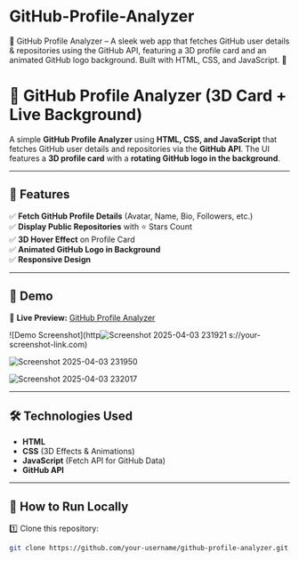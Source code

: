 # GitHub-Profile-Analyzer
🎯 GitHub Profile Analyzer – A sleek web app that fetches GitHub user details &amp; repositories using the GitHub API, featuring a 3D profile card and an animated GitHub logo background. Built with HTML, CSS, and JavaScript. 🚀
# 🚀 GitHub Profile Analyzer (3D Card + Live Background)

A simple **GitHub Profile Analyzer** using **HTML, CSS, and JavaScript** that fetches GitHub user details and repositories via the **GitHub API**. The UI features a **3D profile card** with a **rotating GitHub logo in the background**.

---

## 🌟 Features
✅ **Fetch GitHub Profile Details** (Avatar, Name, Bio, Followers, etc.)  
✅ **Display Public Repositories** with ⭐ Stars Count  
✅ **3D Hover Effect** on Profile Card  
✅ **Animated GitHub Logo in Background**  
✅ **Responsive Design**  

---

## 🎥 Demo
🔗 **Live Preview:** [GitHub Profile Analyzer](https://your-live-demo-link.com)  

![Demo Screenshot](http![Screenshot 2025-04-03 231921](https://github.com/user-attachments/assets/d01af733-651b-4dca-ae68-00ae0951f7fd)
s://your-screenshot-link.com)

![Screenshot 2025-04-03 231950](https://github.com/user-attachments/assets/61a2e5d3-a48c-46e6-895e-f1b3916be959)

![Screenshot 2025-04-03 232017](https://github.com/user-attachments/assets/4e5823c4-0136-4a0c-b97d-94e1e6236fa1)




---

## 🛠️ Technologies Used
- **HTML**  
- **CSS** (3D Effects & Animations)  
- **JavaScript** (Fetch API for GitHub Data)  
- **GitHub API**  

---

## 🚀 How to Run Locally
1️⃣ Clone this repository:
   ```sh
   git clone https://github.com/your-username/github-profile-analyzer.git
